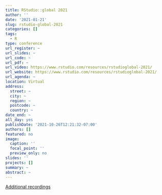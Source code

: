 ```yaml
---
title: RStudio::global 2021
author: ''
date: '2021-01-21'
slug: rstudio-global-2021
categories: []
tags:
  - R
type: conference
url_register: ~
url_slides: ~
url_code: ~
url_pdf: ~
url_video: https://www.rstudio.com/resources/rstudioglobal-2021/
url_website: https://www.rstudio.com/resources/rstudioglobal-2021/
url_agenda: ~
location: Virtual
address:
  street: ~
  city: ~
  region: ~
  postcode: ~
  country: ~
date_end: ~
all_day: yes
publishDate: '2021-10-26T12:21:32-07:00'
authors: []
featured: no
image:
  caption: ''
  focal_point: ''
  preview_only: no
slides: ''
projects: []
summary: ~
abstract: ~
---
```


<!--more-->
[Additional recordings](https://blog.rstudio.com/2021/03/16/r-in-pharma-with-procogia-x-session-recordings-are-now-available/)